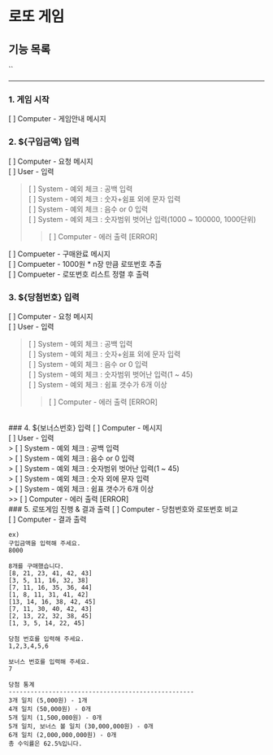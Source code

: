 # 로또 게임
## 기능 목록

``
** **

### 1. 게임 시작
[ ] Computer - 게임안내 메시지
<br>
### 2. ${구입금액} 입력
[ ] Computer - 요청 메시지 <br>
[ ] User - 입력 <br>
> [ ] System - 예외 체크 : 공백 입력 <br> 
> [ ] System - 예외 체크 : 숫자+쉼표 외에 문자 입력 <br>
> [ ] System - 예외 체크 : 음수 or 0 입력 <br>
> [ ] System - 예외 체크 : 숫자범위 벗어난 입력(1000 ~ 100000, 1000단위)
>> [ ] Computer - 에러 출력 [ERROR]

[ ] Compueter - 구매완료 메시지 <br>
[ ] Compueter - 1000원 * n장 만큼 로또번호 추출 <br>
[ ] Compueter - 로또번호 리스트 정렬 후 출력
<br>
### 3. ${당첨번호} 입력
[ ] Computer - 요청 메시지 <br>
[ ] User - 입력 <br>
> [ ] System - 예외 체크 : 공백 입력 <br>
> [ ] System - 예외 체크 : 숫자+쉼표 외에 문자 입력 <br>
> [ ] System - 예외 체크 : 음수 or 0 입력 <br>
> [ ] System - 예외 체크 : 숫자범위 벗어난 입력(1 ~ 45) <br>
> [ ] System - 예외 체크 : 쉼표 갯수가 6개 이상 <br>
>> [ ] Computer - 에러 출력 [ERROR]
<br>
### 4. ${보너스번호} 입력
[ ] Computer - 메시지 <br>
[ ] User - 입력 <br>
> [ ] System - 예외 체크 : 공백 입력 <br>
> [ ] System - 예외 체크 : 음수 or 0 입력 <br>
> [ ] System - 예외 체크 : 숫자범위 벗어난 입력(1 ~ 45) <br>
> [ ] System - 예외 체크 : 숫자 외에 문자 입력 <br>
> [ ] System - 예외 체크 : 쉼표 갯수가 6개 이상 <br>
>> [ ] Computer - 에러 출력 [ERROR]
<br>
### 5. 로또게임 진행 & 결과 출력
[ ] Computer - 당첨번호와 로또번호 비교 <br>
[ ] Computer - 결과 출력


```
ex)
구입금액을 입력해 주세요.
8000

8개를 구매했습니다.
[8, 21, 23, 41, 42, 43]
[3, 5, 11, 16, 32, 38]
[7, 11, 16, 35, 36, 44]
[1, 8, 11, 31, 41, 42]
[13, 14, 16, 38, 42, 45]
[7, 11, 30, 40, 42, 43]
[2, 13, 22, 32, 38, 45]
[1, 3, 5, 14, 22, 45]

당첨 번호를 입력해 주세요.
1,2,3,4,5,6

보너스 번호를 입력해 주세요.
7

당첨 통계
---------------------------------------------------
3개 일치 (5,000원) - 1개
4개 일치 (50,000원) - 0개
5개 일치 (1,500,000원) - 0개
5개 일치, 보너스 볼 일치 (30,000,000원) - 0개
6개 일치 (2,000,000,000원) - 0개
총 수익률은 62.5%입니다.
```